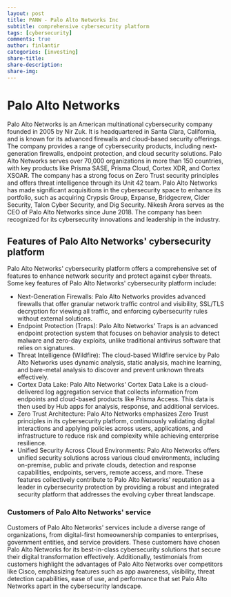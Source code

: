 ```yaml
---
layout: post
title: PANW - Palo Alto Networks Inc
subtitle: comprehensive cybersecurity platform
tags: [cybersecurity]
comments: true
author: finlantir
categories: [investing]
share-title:
share-description:
share-img:
---
```



# Palo Alto Networks
Palo Alto Networks is an American multinational cybersecurity company founded in 2005 by Nir Zuk. It is headquartered in Santa Clara, California, and is known for its advanced firewalls and cloud-based security offerings. The company provides a range of cybersecurity products, including next-generation firewalls, endpoint protection, and cloud security solutions. Palo Alto Networks serves over 70,000 organizations in more than 150 countries, with key products like Prisma SASE, Prisma Cloud, Cortex XDR, and Cortex XSOAR. The company has a strong focus on Zero Trust security principles and offers threat intelligence through its Unit 42 team. Palo Alto Networks has made significant acquisitions in the cybersecurity space to enhance its portfolio, such as acquiring Crypsis Group, Expanse, Bridgecrew, Cider Security, Talon Cyber Security, and Dig Security. Nikesh Arora serves as the CEO of Palo Alto Networks since June 2018. The company has been recognized for its cybersecurity innovations and leadership in the industry.


## Features of Palo Alto Networks' cybersecurity platform
Palo Alto Networks' cybersecurity platform offers a comprehensive set of features to enhance network security and protect against cyber threats. Some key features of Palo Alto Networks' cybersecurity platform include:
- Next-Generation Firewalls: Palo Alto Networks provides advanced firewalls that offer granular network traffic control and visibility, SSL/TLS decryption for viewing all traffic, and enforcing cybersecurity rules without external solutions.
- Endpoint Protection (Traps): Palo Alto Networks' Traps is an advanced endpoint protection system that focuses on behavior analysis to detect malware and zero-day exploits, unlike traditional antivirus software that relies on signatures.
- Threat Intelligence (Wildfire): The cloud-based Wildfire service by Palo Alto Networks uses dynamic analysis, static analysis, machine learning, and bare-metal analysis to discover and prevent unknown threats effectively.
- Cortex Data Lake: Palo Alto Networks' Cortex Data Lake is a cloud-delivered log aggregation service that collects information from endpoints and cloud-based products like Prisma Access. This data is then used by Hub apps for analysis, response, and additional services.
- Zero Trust Architecture: Palo Alto Networks emphasizes Zero Trust principles in its cybersecurity platform, continuously validating digital interactions and applying policies across users, applications, and infrastructure to reduce risk and complexity while achieving enterprise resilience.
- Unified Security Across Cloud Environments: Palo Alto Networks offers unified security solutions across various cloud environments, including on-premise, public and private clouds, detection and response capabilities, endpoints, servers, remote access, and more.
These features collectively contribute to Palo Alto Networks' reputation as a leader in cybersecurity protection by providing a robust and integrated security platform that addresses the evolving cyber threat landscape.


### Customers of Palo Alto Networks' service
Customers of Palo Alto Networks' services include a diverse range of organizations, from digital-first homeownership companies to enterprises, government entities, and service providers. These customers have chosen Palo Alto Networks for its best-in-class cybersecurity solutions that secure their digital transformation effectively. Additionally, testimonials from customers highlight the advantages of Palo Alto Networks over competitors like Cisco, emphasizing features such as app awareness, visibility, threat detection capabilities, ease of use, and performance that set Palo Alto Networks apart in the cybersecurity landscape.